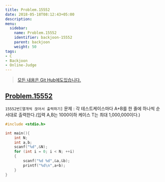 ```yaml
---
title: Problem.15552
date: 2018-05-18T08:12:43+05:00
description:
menu:
  sidebar:
    name: Problem.15552
    identifier: backjoon-15552
    parent: backjoon
    weight: 50
tags:
- C
- Backjoon
- Online-Judge
---
```


 
> [모든 내용은 Git Hub에도있습니다.](https://github.com/ehdwn1991/Coding-Interview/blob/master/Code_Interview_Prep_Platform/backjoon/Level_3/15552.c)

## [Problem.15552](https://www.acmicpc.net/problem/15552)
`15552번[열개씩 끊어서 출력하기]`
문제 : 각 테스트케이스마다 A+B를 한 줄에 하나씩 순서대로 출력한다.(입력 A,B는 1000이하 케이스 T는 최대 1,000,000이다.)  

```c
#include <stdio.h>

int main(){
	int N;
	int a,b;
	scanf("%d",&N);
	for (int i = 0; i < N; ++i)
	{
		scanf("%d %d",&a,&b);
		printf("%d\n",a+b);
	}
}
```
